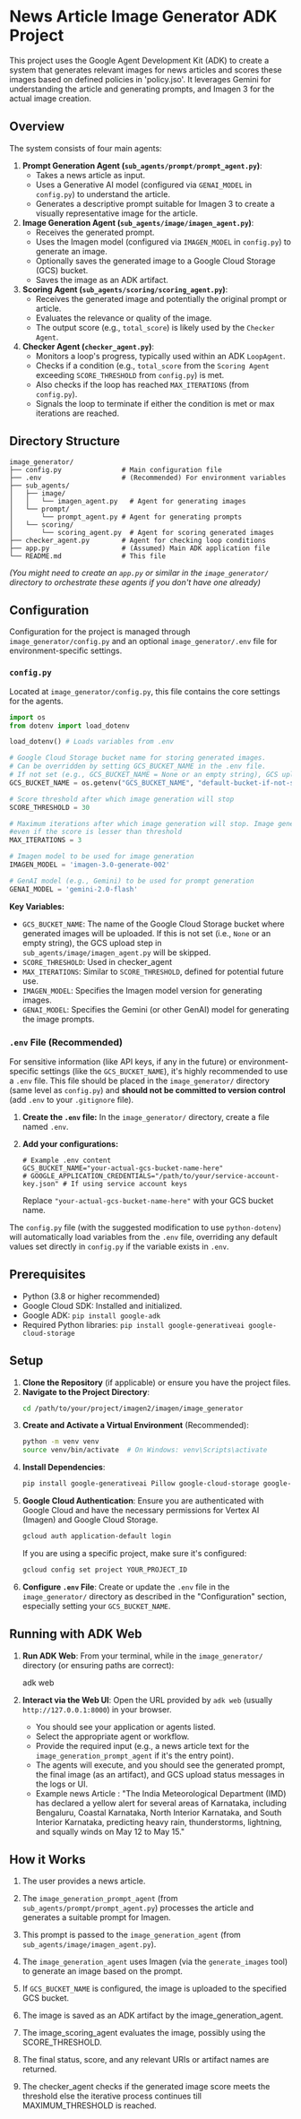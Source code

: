 
# News Article Image Generator ADK Project

This project uses the Google Agent Development Kit (ADK) to create a system that generates relevant images for news articles and scores these images based on defined policies in 'policy.jso'. It leverages Gemini for understanding the article and generating prompts, and Imagen 3 for the actual image creation.

## Overview

The system consists of four main agents:
1.  **Prompt Generation Agent (`sub_agents/prompt/prompt_agent.py`)**:
    *   Takes a news article as input.
    *   Uses a Generative AI model (configured via `GENAI_MODEL` in `config.py`) to understand the article.
    *   Generates a descriptive prompt suitable for Imagen 3 to create a visually representative image for the article.
2.  **Image Generation Agent (`sub_agents/image/imagen_agent.py`)**:
    *   Receives the generated prompt.
    *   Uses the Imagen model (configured via `IMAGEN_MODEL` in `config.py`) to generate an image.
    *   Optionally saves the generated image to a Google Cloud Storage (GCS) bucket.
    *   Saves the image as an ADK artifact.
3.  **Scoring Agent (`sub_agents/scoring/scoring_agent.py`)**:
    *   Receives the generated image and potentially the original prompt or article.
    *   Evaluates the relevance or quality of the image.
    *   The output score (e.g., `total_score`) is likely used by the `Checker Agent`.
4.  **Checker Agent (`checker_agent.py`)**:
    *   Monitors a loop's progress, typically used within an ADK `LoopAgent`.
    *   Checks if a condition (e.g., `total_score` from the `Scoring Agent` exceeding `SCORE_THRESHOLD` from `config.py`) is met.
    *   Also checks if the loop has reached `MAX_ITERATIONS` (from `config.py`).
    *   Signals the loop to terminate if either the condition is met or max iterations are reached.

## Directory Structure

```
image_generator/
├── config.py               # Main configuration file
├── .env                    # (Recommended) For environment variables
├── sub_agents/
│   ├── image/
│   │   └── imagen_agent.py   # Agent for generating images
│   └── prompt/
│       └── prompt_agent.py # Agent for generating prompts
│   └── scoring/
│       └── scoring_agent.py  # Agent for scoring generated images
├── checker_agent.py        # Agent for checking loop conditions
├── app.py                  # (Assumed) Main ADK application file
└── README.md               # This file
```
*(You might need to create an `app.py` or similar in the `image_generator/` directory to orchestrate these agents if you don't have one already)*

## Configuration

Configuration for the project is managed through `image_generator/config.py` and an optional `image_generator/.env` file for environment-specific settings.

### `config.py`

Located at `image_generator/config.py`, this file contains the core settings for the agents.

```python
import os
from dotenv import load_dotenv

load_dotenv() # Loads variables from .env

# Google Cloud Storage bucket name for storing generated images.
# Can be overridden by setting GCS_BUCKET_NAME in the .env file.
# If not set (e.g., GCS_BUCKET_NAME = None or an empty string), GCS upload will be skipped.
GCS_BUCKET_NAME = os.getenv("GCS_BUCKET_NAME", "default-bucket-if-not-set")

# Score threshold after which image generation will stop
SCORE_THRESHOLD = 30

# Maximum iterations after which image generation will stop. Image generation will stop after MAX_ITERATIONS 
#even if the score is lesser than threshold
MAX_ITERATIONS = 3

# Imagen model to be used for image generation
IMAGEN_MODEL = 'imagen-3.0-generate-002'

# GenAI model (e.g., Gemini) to be used for prompt generation
GENAI_MODEL = 'gemini-2.0-flash'
```

**Key Variables:**
*   `GCS_BUCKET_NAME`: The name of the Google Cloud Storage bucket where generated images will be uploaded. If this is not set (i.e., `None` or an empty string), the GCS upload step in `sub_agents/image/imagen_agent.py` will be skipped.
*   `SCORE_THRESHOLD`: Used in checker_agent
*   `MAX_ITERATIONS`: Similar to `SCORE_THRESHOLD`, defined for potential future use.
*   `IMAGEN_MODEL`: Specifies the Imagen model version for generating images.
*   `GENAI_MODEL`: Specifies the Gemini (or other GenAI) model for generating the image prompts.

### `.env` File (Recommended)

For sensitive information (like API keys, if any in the future) or environment-specific settings (like the `GCS_BUCKET_NAME`), it's highly recommended to use a `.env` file. This file should be placed in the `image_generator/` directory (same level as `config.py`) and **should not be committed to version control** (add `.env` to your `.gitignore` file).

1.  **Create the `.env` file:**
    In the `image_generator/` directory, create a file named `.env`.

2.  **Add your configurations:**
    ```env
    # Example .env content
    GCS_BUCKET_NAME="your-actual-gcs-bucket-name-here"
    # GOOGLE_APPLICATION_CREDENTIALS="/path/to/your/service-account-key.json" # If using service account keys
    ```
    Replace `"your-actual-gcs-bucket-name-here"` with your GCS bucket name.

The `config.py` file (with the suggested modification to use `python-dotenv`) will automatically load variables from the `.env` file, overriding any default values set directly in `config.py` if the variable exists in `.env`.

## Prerequisites

*   Python (3.8 or higher recommended)
*   Google Cloud SDK: Installed and initialized.
*   Google ADK: `pip install google-adk`
*   Required Python libraries: `pip install google-generativeai google-cloud-storage`

## Setup

1.  **Clone the Repository** (if applicable) or ensure you have the project files.
2.  **Navigate to the Project Directory**:
    ```bash
    cd /path/to/your/project/imagen2/imagen/image_generator
    ```
3.  **Create and Activate a Virtual Environment** (Recommended):
    ```bash
    python -m venv venv
    source venv/bin/activate  # On Windows: venv\Scripts\activate
    ```
4.  **Install Dependencies**:
    ```sh
    pip install google-generativeai Pillow google-cloud-storage google-adk python-dotenv
    ```
5.  **Google Cloud Authentication**:
    Ensure you are authenticated with Google Cloud and have the necessary permissions for Vertex AI (Imagen) and Google Cloud Storage.
    ```bash
    gcloud auth application-default login
    ```
    If you are using a specific project, make sure it's configured:
    ```bash
    gcloud config set project YOUR_PROJECT_ID
    ```
6.  **Configure `.env` File**:
    Create or update the `.env` file in the `image_generator/` directory as described in the "Configuration" section, especially setting your `GCS_BUCKET_NAME`.

## Running with ADK Web


1.  **Run ADK Web**:
    From your terminal, while in the `image_generator/` directory (or ensuring paths are correct):

    adk web

  

3.  **Interact via the Web UI**:
    Open the URL provided by `adk web` (usually `http://127.0.0.1:8000`) in your browser.
    *   You should see your application or agents listed.
    *   Select the appropriate agent or workflow.
    *   Provide the required input (e.g., a news article text for the `image_generation_prompt_agent` if it's the entry point).
    *   The agents will execute, and you should see the generated prompt, the final image (as an artifact), and GCS upload status messages in the logs or UI.
    * Example news Article : "The India Meteorological Department (IMD) has declared a yellow alert for several areas of Karnataka, including Bengaluru, Coastal Karnataka, North Interior Karnataka, and South Interior Karnataka, predicting heavy rain, thunderstorms, lightning, and squally winds on May 12 to May 15."

## How it Works

1.  The user provides a news article.
2.  The `image_generation_prompt_agent` (from `sub_agents/prompt/prompt_agent.py`) processes the article and generates a suitable prompt for Imagen.
3.  This prompt is passed to the `image_generation_agent` (from `sub_agents/image/imagen_agent.py`).
4.  The `image_generation_agent` uses Imagen (via the `generate_images` tool) to generate an image based on the prompt. 

5.  If `GCS_BUCKET_NAME` is configured, the image is uploaded to the specified GCS bucket.


6.  The image is saved as an ADK artifact by the image_generation_agent. 
7.  The image_scoring_agent evaluates the image, possibly using the SCORE_THRESHOLD. 
8.  The final status, score, and any relevant URIs or artifact names are returned. 
9.  The checker_agent checks if the generated image score meets the threshold else the iterative process continues
till MAXIMUM_THRESHOLD is reached. 
